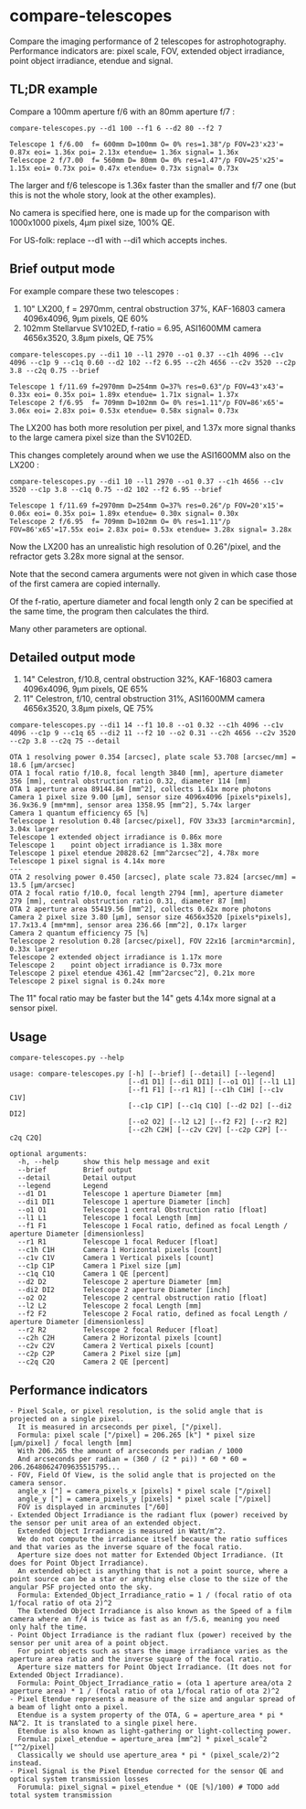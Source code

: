 # compare-telescopes
Compare the imaging performance of 2 telescopes for astrophotography.\
Performance indicators are: pixel scale, FOV, extended object irradiance, point object irradiance, etendue and signal.

## TL;DR example
Compare a 100mm aperture f/6 with an 80mm aperture f/7 :

`compare-telescopes.py --d1 100 --f1 6 --d2 80 --f2 7`

```
Telescope 1 f/6.00  f= 600mm D=100mm O= 0% res=1.38"/p FOV=23'x23'= 0.87x eoi= 1.36x poi= 2.13x etendue= 1.36x signal= 1.36x
Telescope 2 f/7.00  f= 560mm D= 80mm O= 0% res=1.47"/p FOV=25'x25'= 1.15x eoi= 0.73x poi= 0.47x etendue= 0.73x signal= 0.73x
```

The larger and f/6 telescope is 1.36x faster than the smaller and f/7 one (but this is not the whole story, look at the other examples).

No camera is specified here, one is made up for the comparison with 1000x1000 pixels, 4μm pixel size, 100% QE.

For US-folk: replace --d1 with --di1 which accepts inches.

## Brief output mode
For example compare these two telescopes :

1. 10" LX200, f = 2970mm, central obstruction 37%, KAF-16803 camera 4096x4096, 9μm pixels, QE 60%
2. 102mm Stellarvue SV102ED, f-ratio = 6.95, ASI1600MM camera 4656x3520, 3.8µm pixels, QE 75%

`compare-telescopes.py --di1 10 --l1 2970 --o1 0.37 --c1h 4096 --c1v 4096 --c1p 9 --c1q 0.60 --d2 102 --f2 6.95 --c2h 4656 --c2v 3520 --c2p 3.8 --c2q 0.75 --brief`

``` 
Telescope 1 f/11.69 f=2970mm D=254mm O=37% res=0.63"/p FOV=43'x43'= 0.33x eoi= 0.35x poi= 1.89x etendue= 1.71x signal= 1.37x
Telescope 2 f/6.95  f= 709mm D=102mm O= 0% res=1.11"/p FOV=86'x65'= 3.06x eoi= 2.83x poi= 0.53x etendue= 0.58x signal= 0.73x
```
The LX200 has both more resolution per pixel, and 1.37x more signal thanks to the large camera pixel size than the SV102ED.

This changes completely around when we use the ASI1600MM also on the LX200 :
 
`compare-telescopes.py --di1 10 --l1 2970 --o1 0.37 --c1h 4656 --c1v 3520 --c1p 3.8 --c1q 0.75 --d2 102 --f2 6.95 --brief`

``` 
Telescope 1 f/11.69 f=2970mm D=254mm O=37% res=0.26"/p FOV=20'x15'= 0.06x eoi= 0.35x poi= 1.89x etendue= 0.30x signal= 0.30x
Telescope 2 f/6.95  f= 709mm D=102mm O= 0% res=1.11"/p FOV=86'x65'=17.55x eoi= 2.83x poi= 0.53x etendue= 3.28x signal= 3.28x
```

Now the LX200 has an unrealistic high resolution of 0.26"/pixel, and the refractor gets 3.28x more signal at the sensor.

Note that the second camera arguments were not given in which case those of the first camera are copied internally.

Of the f-ratio, aperture diameter and focal length only 2 can be specified at the same time, the program then calculates the third.

Many other parameters are optional.

## Detailed output mode

1. 14" Celestron, f/10.8, central obstruction 32%, KAF-16803 camera 4096x4096, 9μm pixels, QE 65%
2. 11" Celestron, f/10, central obstruction 31%, ASI1600MM camera 4656x3520, 3.8µm pixels, QE 75%

`compare-telescopes.py --di1 14 --f1 10.8 --o1 0.32 --c1h 4096 --c1v 4096 --c1p 9 --c1q 65 --di2 11 --f2 10 --o2 0.31 --c2h 4656 --c2v 3520 --c2p 3.8 --c2q 75 --detail`

```
OTA 1 resolving power 0.354 [arcsec], plate scale 53.708 [arcsec/mm] = 18.6 [μm/arcsec]
OTA 1 focal ratio f/10.8, focal length 3840 [mm], aperture diameter 356 [mm], central obstruction ratio 0.32, diameter 114 [mm]
OTA 1 aperture area 89144.84 [mm^2], collects 1.61x more photons
Camera 1 pixel size 9.00 [μm], sensor size 4096x4096 [pixels*pixels], 36.9x36.9 [mm*mm], sensor area 1358.95 [mm^2], 5.74x larger
Camera 1 quantum efficiency 65 [%]
Telescope 1 resolution 0.48 [arcsec/pixel], FOV 33x33 [arcmin*arcmin], 3.04x larger
Telescope 1 extended object irradiance is 0.86x more
Telescope 1    point object irradiance is 1.38x more
Telescope 1 pixel etendue 20828.62 [mm^2arcsec^2], 4.78x more
Telescope 1 pixel signal is 4.14x more
---
OTA 2 resolving power 0.450 [arcsec], plate scale 73.824 [arcsec/mm] = 13.5 [μm/arcsec]
OTA 2 focal ratio f/10.0, focal length 2794 [mm], aperture diameter 279 [mm], central obstruction ratio 0.31, diameter 87 [mm]
OTA 2 aperture area 55419.56 [mm^2], collects 0.62x more photons
Camera 2 pixel size 3.80 [μm], sensor size 4656x3520 [pixels*pixels], 17.7x13.4 [mm*mm], sensor area 236.66 [mm^2], 0.17x larger
Camera 2 quantum efficiency 75 [%]
Telescope 2 resolution 0.28 [arcsec/pixel], FOV 22x16 [arcmin*arcmin], 0.33x larger
Telescope 2 extended object irradiance is 1.17x more
Telescope 2    point object irradiance is 0.73x more
Telescope 2 pixel etendue 4361.42 [mm^2arcsec^2], 0.21x more
Telescope 2 pixel signal is 0.24x more
```

The 11" focal ratio may be faster but the 14" gets 4.14x more signal at a sensor pixel.

## Usage

`compare-telescopes.py --help`
``` 
usage: compare-telescopes.py [-h] [--brief] [--detail] [--legend]
                             [--d1 D1] [--di1 DI1] [--o1 O1] [--l1 L1]
                             [--f1 F1] [--r1 R1] [--c1h C1H] [--c1v C1V]
                             [--c1p C1P] [--c1q C1Q] [--d2 D2] [--di2 DI2]
                             [--o2 O2] [--l2 L2] [--f2 F2] [--r2 R2]
                             [--c2h C2H] [--c2v C2V] [--c2p C2P] [--c2q C2Q]

optional arguments:
  -h, --help      show this help message and exit
  --brief         Brief output
  --detail        Detail output
  --legend        Legend
  --d1 D1         Telescope 1 aperture Diameter [mm]
  --di1 DI1       Telescope 1 aperture Diameter [inch]
  --o1 O1         Telescope 1 central Obstruction ratio [float]
  --l1 L1         Telescope 1 focal Length [mm]
  --f1 F1         Telescope 1 Focal ratio, defined as focal Length / aperture Diameter [dimensionless]
  --r1 R1         Telescope 1 focal Reducer [float]
  --c1h C1H       Camera 1 Horizontal pixels [count]
  --c1v C1V       Camera 1 Vertical pixels [count]
  --c1p C1P       Camera 1 Pixel size [μm]
  --c1q C1Q       Camera 1 QE [percent]
  --d2 D2         Telescope 2 aperture Diameter [mm]
  --di2 DI2       Telescope 2 aperture Diameter [inch]
  --o2 O2         Telescope 2 central obstruction ratio [float]
  --l2 L2         Telescope 2 focal Length [mm]
  --f2 F2         Telescope 2 Focal ratio, defined as focal Length / aperture Diameter [dimensionless]
  --r2 R2         Telescope 2 focal Reducer [float]
  --c2h C2H       Camera 2 Horizontal pixels [count]
  --c2v C2V       Camera 2 Vertical pixels [count]
  --c2p C2P       Camera 2 Pixel size [μm]
  --c2q C2Q       Camera 2 QE [percent]
```

## Performance indicators

    - Pixel Scale, or pixel resolution, is the solid angle that is projected on a single pixel.
      It is measured in arcseconds per pixel, ["/pixel].
      Formula: pixel scale ["/pixel] = 206.265 [k"] * pixel size [μm/pixel] / focal length [mm]
      With 206.265 the amount of arcseconds per radian / 1000
      And arcseconds per radian = (360 / (2 * pi)) * 60 * 60 = 206.26480624709635515795...
    - FOV, Field Of View, is the solid angle that is projected on the camera sensor.
      angle_x ["] = camera_pixels_x [pixels] * pixel scale ["/pixel]
      angle_y ["] = camera_pixels_y [pixels] * pixel scale ["/pixel]
      FOV is displayed in arcminutes ["/60]
    - Extended Object Irradiance is the radiant flux (power) received by the sensor per unit area of an extended object.
      Extended Object Irradiance is measured in Watt/m^2.
      We do not compute the irradiance itself because the ratio suffices and that varies as the inverse square of the focal ratio.
      Aperture size does not matter for Extended Object Irradiance. (It does for Point Object Irradiance).
      An extended object is anything that is not a point source, where a point source can be a star or anything else close to the size of the angular PSF projected onto the sky.
      Formula: Extended_Object_Irradiance_ratio = 1 / (focal ratio of ota 1/focal ratio of ota 2)^2
      The Extended Object Irradiance is also known as the Speed of a film camera where an f/4 is twice as fast as an f/5.6, meaning you need only half the time.
    - Point Object Irradiance is the radiant flux (power) received by the sensor per unit area of a point object.
      For point objects such as stars the image irradiance varies as the aperture area ratio and the inverse square of the focal ratio.
      Aperture size matters for Point Object Irradiance. (It does not for Extended Object Irradiance).
      Formula: Point_Object_Irradiance_ratio = (ota 1 aperture area/ota 2 aperture area) * 1 / (focal ratio of ota 1/focal ratio of ota 2)^2
    - Pixel Etendue represents a measure of the size and angular spread of a beam of light onto a pixel.
      Etendue is a system property of the OTA, G = aperture_area * pi * NA^2. It is translated to a single pixel here.
      Etendue is also known as light-gathering or light-collecting power.
      Formula: pixel_etendue = aperture_area [mm^2] * pixel_scale^2 ["^2/pixel]
      Classically we should use aperture_area * pi * (pixel_scale/2)^2 instead.
    - Pixel Signal is the Pixel Etendue corrected for the sensor QE and optical system transmission losses
      Forumula: pixel_signal = pixel_etendue * (QE [%]/100) # TODO add total system transmission

